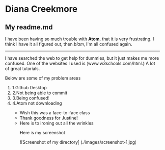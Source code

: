 <h1>Diana Creekmore</h1>
<h2>My readme.md</h2>
<p>                                                                                     

  </p>
<p>I have been having so much trouble with <b>Atom</b>, that it is very frustrating. I think I have it all figured out, then <i>blam</i>, I'm all confused again.</p>
<hr />
I have searched the web to get help for dummies, but it just makes me more confused.  One of the websites I used is (www.w3schools.com/html.) A lot of great tutorials.</p>
<p>Below are some of my problem areas</p>
<ol>
  <li>1.Github Desktop</li>
  <li>2.Not being able to commit</li>
  <li>3.Being confused!</li>
  <li>4.Atom not downloading</li>
<ul>
  <li>Wish this was a face-to-face class</li>  
  <li>Thank goodness for Justine!</li>
  <li>Here is to ironing out all the wrinkles</li>
<p>Here is my screenshot</p>
![Screenshot of my
directory] (./images/screenshot-1.jpg)
